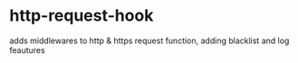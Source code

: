 # http-request-hook
adds middlewares to http &amp; https request function, adding blacklist and log feautures
